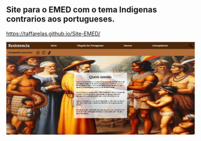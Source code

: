 ## Site para o EMED com o tema Indigenas contrarios aos portugueses.

https://taffarelas.github.io/Site-EMED/

<img src="images/inicio_site.png" alt="print">